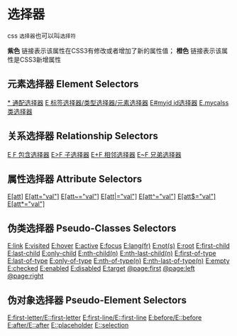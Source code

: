 # 选择器 <!-- {docsify-ignore-all} -->

css `选择器`也可以叫`选择符`

<p class="g-color-light">
  <strong class="g-color-css3-change">紫色</strong> 链接表示该属性在CSS3有修改或者增加了新的属性值；
  <strong class="g-color-css3-new">橙色</strong> 链接表示该属性是CSS3新增属性
</p>

## 元素选择器 Element Selectors

[* 通配选择器](/css-handbook/selectors/element#universal)
[E 标签选择器/类型选择器/元素选择器](/css-handbook/selectors/element#type)
[E#myid id选择器](/css-handbook/selectors/element#_id)
[E.mycalss 类选择器](/css-handbook/selectors/element#id-selector#_class)

## 关系选择器 Relationship Selectors

[E F 包含选择器](/css-handbook/selectors/relationship#_1)
[E>F 子选择器](/css-handbook/selectors/relationship#_2)
[E+F 相邻选择器](/css-handbook/selectors/relationship#_3)
[E~F 兄弟选择器](/css-handbook/selectors/relationship#_4)

## 属性选择器 Attribute Selectors

[E[att]](#_1)
[E[att="val"]](/css-handbook/selectors/attribute#_2)
[E[att~="val"]](/css-handbook/selectors/attribute#_3)
[E[att\|="val"]](/css-handbook/selectors/attribute#_4)
[<span class="g-color-css3-new">E[att^="val"]</span>](/css-handbook/selectors/attribute#_5)
[<span class="g-color-css3-new">E[att$="val"]</span>](/css-handbook/selectors/attribute#_6)
[<span class="g-color-css3-new">E[att\*="val"]</span>](/css-handbook/selectors/attribute#_7)

## 伪类选择器 Pseudo-Classes Selectors

[E:link](/css-handbook/selectors/pseudo-classes#link)
[E:visited](/css-handbook/selectors/pseudo-classes#visited)
[E:hover](/css-handbook/selectors/pseudo-classes#hover)
[E:active](/css-handbook/selectors/pseudo-classes#active)
[E:focus](/css-handbook/selectors/pseudo-classes#focus)
[E:lang(fr)](/css-handbook/selectors/pseudo-classes#lang-fr)
[<span class="g-color-css3-new">E:not(s)</span>](/css-handbook/selectors/pseudo-classes#e-not)
[<span class="g-color-css3-new">E:root</span>](/css-handbook/selectors/pseudo-classes#e-root)
[E:first-child](/css-handbook/selectors/pseudo-classes#first-child)
[<span class="g-color-css3-new">E:last-child</span>](/css-handbook/selectors/pseudo-classes#last-child)
[<span class="g-color-css3-new">E:only-child</span>](/css-handbook/selectors/pseudo-classes#only-child)
[<span class="g-color-css3-new">E:nth-child(n)</span>](/css-handbook/selectors/pseudo-classes#nth-child)
[<span class="g-color-css3-new">E:nth-last-child(n)</span>](/css-handbook/selectors/pseudo-classes#nth-last-child)
[<span class="g-color-css3-new">E:first-of-type</span>](/css-handbook/selectors/pseudo-classes#first-of-type)
[<span class="g-color-css3-new">E:last-of-type</span>](/css-handbook/selectors/pseudo-classes#last-of-type)
[<span class="g-color-css3-new">E:only-of-type</span>](/css-handbook/selectors/pseudo-classes#only-of-type)
[<span class="g-color-css3-new">E:nth-of-type(n)</span>](/css-handbook/selectors/pseudo-classes#nth-of-type)
[<span class="g-color-css3-new">E:nth-last-of-type(n)</span>](/css-handbook/selectors/pseudo-classes#nth-last-of-type)
[<span class="g-color-css3-new">E:empty</span>](/css-handbook/selectors/pseudo-classes#empty)
[<span class="g-color-css3-new">E:checked</span>](/css-handbook/selectors/pseudo-classes#checked)
[<span class="g-color-css3-new">E:enabled</span>](/css-handbook/selectors/pseudo-classes#enabled)
[<span class="g-color-css3-new">E:disabled</span>](/css-handbook/selectors/pseudo-classes#disabled)
[<span class="g-color-css3-new">E:target</span>](/css-handbook/selectors/pseudo-classes#target)
[@page:first](/css-handbook/selectors/pseudo-classes#page-first)
[@page:left](/css-handbook/selectors/pseudo-classes#page-left)
[@page:right](/css-handbook/selectors/pseudo-classes#page-right)

## 伪对象选择器 Pseudo-Element Selectors

[<span class="g-color-css3-change">E:first-letter/E::first-letter</span>](/css-handbook/selectors/pseudo-element#_1)
[<span class="g-color-css3-change">E:first-line/E::first-line</span>](/css-handbook/selectors/pseudo-element#_2)
[<span class="g-color-css3-change">E:before/E::before</span>](/css-handbook/selectors/pseudo-element#_3)
[<span class="g-color-css3-change">E:after/E::after</span>](/css-handbook/selectors/pseudo-element#_4)
[<span class="g-color-css3-new">E::placeholder</span>](/css-handbook/selectors/pseudo-element#_5)
[<span class="g-color-css3-new">E::selection</span>](/css-handbook/selectors/pseudo-element#_6)
